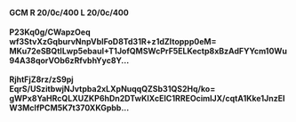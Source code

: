 #### GCM R 20/0c/400 L 20/0c/400
**P23Kq0g/CWapzOeq**<br/>**wf3StvXzGqburvNnpVbIFoD8Td31R+z1dZItoppp0eM=**<br/>**MKu72eSBQtlLwp5ebauI+T1JofQMSWcPrF5ELKectp8xBzAdFYYcm10Wu94A38qorVOb6zRfvbhYyc8Y...**<br/><br/>
**RjhtFjZ8rz/zS9pj**<br/>**EqrS/USzitbwjNJvtpba2xLXpNuqqQZSb31QS2Hq/ko=**<br/>**gWPx8YaHRcQLXUZKP6hDn2DTwKlXcEIC1RREOcimlJX/cqtA1Kke1JnzEIW3MclfPCM5K7t370XKGpbb...**